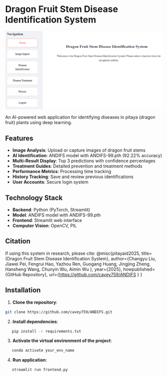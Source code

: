 # Dragon Fruit Stem Disease Identification System

![System Screenshot](./images/home.png) <!-- Add actual screenshot path -->

An AI-powered web application for identifying diseases in pitaya (dragon fruit) plants using deep learning.

## Features

- **Image Analysis**: Upload or capture images of dragon fruit  stems
- **AI Identification**: ANDIFS model with ANDIFS-99.pth (92.22% accuracy)
- **Multi-Result Display**: Top 3 predictions with confidence percentages
- **Treatment Guides**: Detailed prevention and treatment methods
- **Performance Metrics**: Processing time tracking
- **History Tracking**: Save and review previous identifications
- **User Accounts**: Secure login system

## Technology Stack

- **Backend**: Python (PyTorch, Streamlit)
- **Model**: ANDIFS model with ANDIFS-99.pth
- **Frontend**: Streamlit web interface
- **Computer Vision**: OpenCV, PIL

## Citation

If using this system in research, please cite:
@misc{pitayaid2025,
  title={Dragon Fruit Stem Disease Identification System},
  author={Changyu Liu, Jiawei Pei, Fengrui Hao, Yazhou Ren, Guogang Huang, Jingjing Zheng, Hansheng Wang, Chunyin Wu, Aimin Wu
},
  year={2025},
  howpublished={GitHub Repository},
  url={https://github.com/cavey759/ANDIFS }
}

## Installation

1. **Clone the repository**:
```bash
git clone https://github.com/cavey759/ANDIFS.git
```


2. **Install dependencies**:
```bash
   pip install -r requirements.txt
```

3. **Activate the virtual environment of the project**:
```bash
   conda activate your_env_name
```

4. **Run application**:
```bash
   streamlit run frontend.py
```


